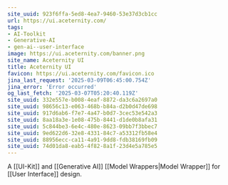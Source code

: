 ```yaml
---
site_uuid: 923f6ffa-5ed8-4ea7-9460-53e37d3cb1cc
url: https://ui.aceternity.com/
tags:
- AI-Toolkit
- Generative-AI
- gen-ai--user-interface
image: https://ui.aceternity.com/banner.png
site_name: Aceternity UI
title: Aceternity UI
favicon: https://ui.aceternity.com/favicon.ico
jina_last_request: '2025-03-09T06:45:00.754Z'
jina_error: 'Error occurred'
og_last_fetch: '2025-03-07T05:20:40.119Z'
site_uuid: 332e557e-b008-4eaf-8872-da3c6a2697a0
site_uuid: 98656c13-e063-468b-b84a-d2b0d47de698
site_uuid: 917d6ab6-f7e7-4a47-b0d7-3cec53e542a3
site_uuid: 8aa18a3e-1e08-475b-8441-d1de0b8afa31
site_uuid: 5c844be3-6e4c-480e-8623-09bb7f3bbec7
site_uuid: 9ed622d6-32e8-4331-84c7-a53312fb58e4
site_uuid: 88956ecc-ca11-4a91-9dd8-fdb38169fb09
site_uuid: 74d01da8-eab5-4f82-8a1f-23d4e5a785e5
---
```

A [[UI-Kit]] and [[Generative AI]] [[Model Wrappers|Model Wrapper]] for [[User Interface]] design.  

